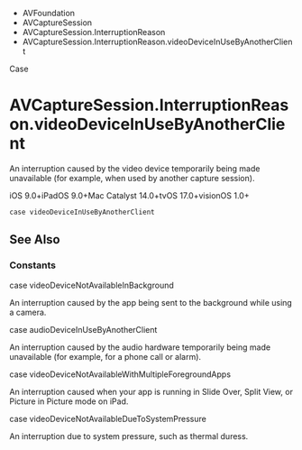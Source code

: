 

- AVFoundation
- AVCaptureSession
- AVCaptureSession.InterruptionReason
-  AVCaptureSession.InterruptionReason.videoDeviceInUseByAnotherClient 

Case

# AVCaptureSession.InterruptionReason.videoDeviceInUseByAnotherClient

An interruption caused by the video device temporarily being made unavailable (for example, when used by another capture session).

iOS 9.0+iPadOS 9.0+Mac Catalyst 14.0+tvOS 17.0+visionOS 1.0+

``` source
case videoDeviceInUseByAnotherClient
```

## See Also

### Constants

case videoDeviceNotAvailableInBackground

An interruption caused by the app being sent to the background while using a camera.

case audioDeviceInUseByAnotherClient

An interruption caused by the audio hardware temporarily being made unavailable (for example, for a phone call or alarm).

case videoDeviceNotAvailableWithMultipleForegroundApps

An interruption caused when your app is running in Slide Over, Split View, or Picture in Picture mode on iPad.

case videoDeviceNotAvailableDueToSystemPressure

An interruption due to system pressure, such as thermal duress.

